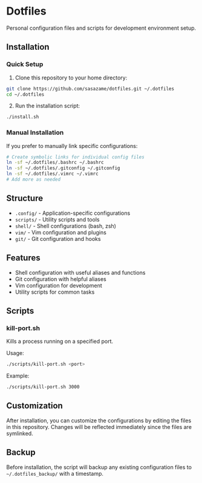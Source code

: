 # Dotfiles

Personal configuration files and scripts for development environment setup.

## Installation

### Quick Setup

1. Clone this repository to your home directory:
```bash
git clone https://github.com/sasazame/dotfiles.git ~/.dotfiles
cd ~/.dotfiles
```

2. Run the installation script:
```bash
./install.sh
```

### Manual Installation

If you prefer to manually link specific configurations:

```bash
# Create symbolic links for individual config files
ln -sf ~/.dotfiles/.bashrc ~/.bashrc
ln -sf ~/.dotfiles/.gitconfig ~/.gitconfig
ln -sf ~/.dotfiles/.vimrc ~/.vimrc
# Add more as needed
```

## Structure

- `.config/` - Application-specific configurations
- `scripts/` - Utility scripts and tools
- `shell/` - Shell configurations (bash, zsh)
- `vim/` - Vim configuration and plugins
- `git/` - Git configuration and hooks

## Features

- Shell configuration with useful aliases and functions
- Git configuration with helpful aliases
- Vim configuration for development
- Utility scripts for common tasks

## Scripts

### kill-port.sh
Kills a process running on a specified port.

Usage:
```bash
./scripts/kill-port.sh <port>
```

Example:
```bash
./scripts/kill-port.sh 3000
```

## Customization

After installation, you can customize the configurations by editing the files in this repository. Changes will be reflected immediately since the files are symlinked.

## Backup

Before installation, the script will backup any existing configuration files to `~/.dotfiles_backup/` with a timestamp.